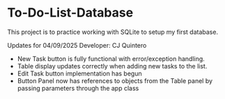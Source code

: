 # To-Do-List-Database
This project is to practice working with SQLite to setup my first database.

Updates for 04/09/2025
Developer: CJ Quintero
- New Task button is fully functional with error/exception handling. 
- Table display updates correctly when adding new tasks to the list.
- Edit Task button implementation has begun
- Button Panel now has references to objects from the Table panel by passing parameters through the app class


